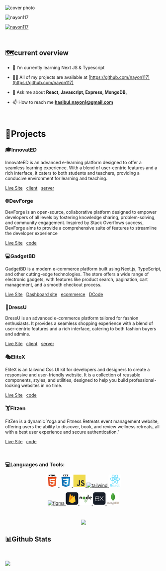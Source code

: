 ![cover photo](https://i.ibb.co/gJzhKGX/Linked-In-Banner.png "github cover photo")


<div align="center">

<p align="left"> <img src="https://komarev.com/ghpvc/?username=nayon117&label=Profile%20views&color=0e75b6&style=flat" alt="nayon117" /> </p>

<p align="left"> <a href="https://github.com/nayon117/github-profile-trophy"><img src="https://github-profile-trophy.vercel.app/?username=nayon117&theme=onedark" alt="nayon117" /></a> </p>


</div>

<br/>

## 🗺️current overview

- 🌱 I’m currently learning Next JS & Typescript

- 👨‍💻 All of my projects are available at [https://github.com/nayon117](https://github.com/nayon117)

- 💬 Ask me about **React, Javascript, Express, MongoDB,**

- 📫 How to reach me **hasibul.nayon1@gmail.com**

 <br/>

 

# 🚀Projects

### 🎓InnovatED
InnovateED is an advanced e-learning platform designed to offer a seamless learning experience. With a blend of user-centric features and a rich interface, it caters to both students and teachers, providing a conducive environment for learning and teaching.

 
[Live Site](https://innavated.web.app/)   &nbsp;   [client](https://github.com/ruksana03/EdTech-Client)  &nbsp;   [server](https://github.com/ruksana03/EdTech-Server)

### 🌐DevForge
DevForge is an open-source, collaborative platform designed to empower developers of all levels by fostering knowledge sharing, problem-solving, and community engagement. Inspired by Stack Overflows success, DevForge aims to provide a comprehensive suite of features to streamline the developer experience

 
[Live Site](https://devforge117.vercel.app/)   &nbsp;   [code](https://github.com/nayon117/devforge) 


### 💻GadgetBD
GadgetBD is a modern e-commerce platform built using Next.js, TypeScript, and other cutting-edge technologies. The store offers a wide range of electronic gadgets, with features like product search, pagination, cart management, and a smooth checkout process.

 
[Live Site](https://gadgetbd.vercel.app/)   &nbsp;   [Dashboard site](https://gadgetbd-admin.vercel.app/)  &nbsp;   [ecommerce](https://github.com/nayon117/gadgetbd)  &nbsp;   [DCode](https://github.com/nayon117/gadgetbd_admin) 


### 👗DressU
DressU is an advanced e-commerce platform tailored for fashion enthusiasts. It provides a seamless shopping experience with a blend of user-centric features and a rich interface, catering to both fashion buyers and admins.

[Live Site](https://dressu-inc.web.app/)   &nbsp;   [client](https://github.com/nayon117/dressu-client)  &nbsp;   [server](https://github.com/nayon117/dressu-server)

### 🎭EliteX
EliteX is an tailwind Css UI kit for developers and designers to create a responsive and user-friendly website. It is a collection of reusable components, styles, and utilities, designed to help you build professional-looking websites in no time.

[Live Site](https://elitex-ui.vercel.app/)   &nbsp;   [code](https://github.com/nayon117/EliteX-UI) 

### 🏋Fitzen
FitZen is a dynamic Yoga and Fitness Retreats event management website, offering users the ability to discover, book, and review wellness retreats, all with a best user experience and secure authentication."

[Live Site](https://bespoke-tulumba-33a298.netlify.app/)   &nbsp;   [code](https://github.com/nayon117/react-fitzen)  

 

 <br/>
 

<h3 align="left">💻Languages and Tools:</h3>
<p align="center">
<a href="https://www.w3.org/html/" target="_blank" rel="noreferrer"> <img src="https://raw.githubusercontent.com/devicons/devicon/master/icons/html5/html5-original-wordmark.svg" alt="html5" width="40" height="40"/> 
  </a>
<a href="https://www.w3schools.com/css/" target="_blank" rel="noreferrer"> 
<img src="https://raw.githubusercontent.com/devicons/devicon/master/icons/css3/css3-original-wordmark.svg" alt="css3" width="40" height="40"/>
 </a>
 <a href="https://developer.mozilla.org/en-US/docs/Web/JavaScript" target="_blank" rel="noreferrer">
    <img src="https://raw.githubusercontent.com/devicons/devicon/master/icons/javascript/javascript-original.svg" alt="javascript" width="40" height="40"/> 
    </a>
     <a href="https://tailwindcss.com/" target="_blank" rel="noreferrer"> <img src="https://www.vectorlogo.zone/logos/tailwindcss/tailwindcss-icon.svg" alt="tailwind" width="40" height="40"/> 
      </a> 
      <a href="https://reactjs.org/" target="_blank" rel="noreferrer"> <img src="https://raw.githubusercontent.com/devicons/devicon/master/icons/react/react-original-wordmark.svg" alt="react" width="40" height="40"/>
       </a>
       </p>
       <p align="center">
       <a href="https://www.figma.com/" target="_blank" rel="noreferrer"> <img src="https://www.vectorlogo.zone/logos/figma/figma-icon.svg" alt="figma" width="40" height="40"/>
  </a> 
       <a href="https://www.firebase.com/" target="_blank" rel="noreferrer"> <img src="./images/firebase.png" alt="figma" width="40" height="40"/>
  </a> 
       <a href="https://nodejs.org" target="_blank" rel="noreferrer"> <img src="https://raw.githubusercontent.com/devicons/devicon/master/icons/nodejs/nodejs-original-wordmark.svg" alt="nodejs" width="40" height="40"/> 
     </a> 
<a href="https://expressjs.com" target="_blank" rel="noreferrer"> 
<img src="./images/express.png" alt="express" width="40" height="40"/>
 </a>  
  <a href="https://www.mongodb.com/" target="_blank" rel="noreferrer"> <img src="https://raw.githubusercontent.com/devicons/devicon/master/icons/mongodb/mongodb-original-wordmark.svg" alt="mongodb" width="40" height="40"/>
     </a> 
       
  </p>

  <br/>

<div align="center">
 
![](http://github-profile-summary-cards.vercel.app/api/cards/repos-per-language?username=nayon117&theme=outrun)

</div>
 
## 📊Github Stats

<!-- <div align="center">
  <table>
    <tr>
      <td><img src="http://github-profile-summary-cards.vercel.app/api/cards/stats?username=nayon117&theme=outrun" width="400" /></td>
      <td><img src="https://streak-stats.demolab.com?user=nayon117&theme=outrun" width="400" /></td>
    </tr>
  </table>
</div> -->

<br/>

![](http://github-profile-summary-cards.vercel.app/api/cards/profile-details?username=nayon117&theme=outrun)
